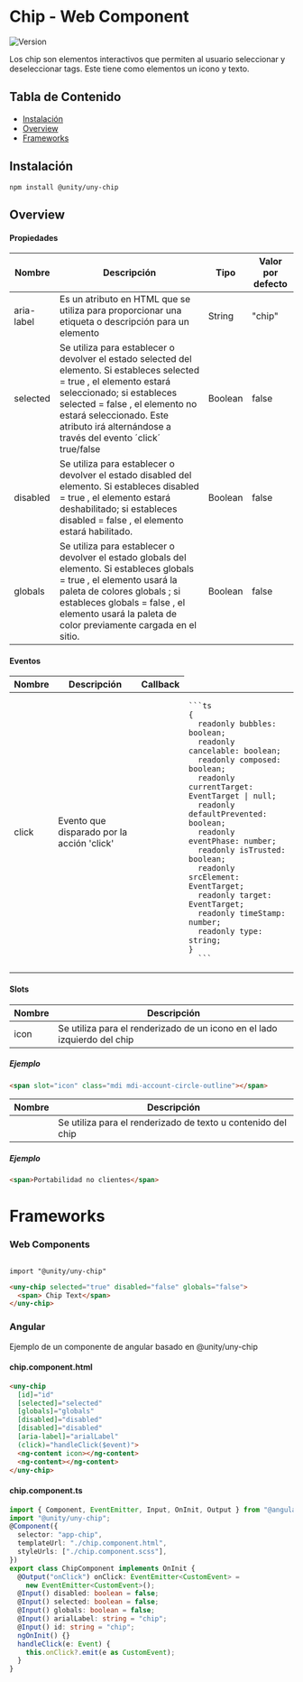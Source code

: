# Chip - Web Component

<span>
  <img
    alt="Version"
    src="https://img.shields.io/badge/version-1.0.0-blue.svg?cacheSeconds=2592000"
  />
</span>

Los chip son elementos interactivos que permiten al usuario seleccionar y deseleccionar tags. Este tiene como elementos un icono y texto.

## Tabla de Contenido

- [Instalación](#instalación)
- [Overview](#overview)
- [Frameworks](#frameworks)

## Instalación

```
npm install @unity/uny-chip
```

## Overview

#### Propiedades

<table>
  <thead class="docblock-argstable-head">
    <tr>
      <th>
        <span>Nombre</span>
      </th>
      <th>
        <span>Descripción</span>
      </th>
      <th>
        <span>Tipo</span>
      </th>
      <th>
        <span>Valor por defecto</span>
      </th>
    </tr>
  </thead>
  <tbody>
    <tr>
      <td class="css-4lbn0a">
        <span class="css-in3yi3">aria-label</span>
      </td>
      <td>
        <div class="css-1f9domv">
          <div class="css-13nzt7e">
            <span class="css-o1d7ko">
              Es un atributo en HTML que se utiliza para proporcionar una
              etiqueta o descripción para un elemento
            </span>
          </div>
        </div>
      </td>
      <td>
        <div class="css-13nzt7e">
          <span class="css-o1d7ko">String</span>
        </div>
      </td>
      <td>
        <div class="css-13nzt7e">
          <span class="css-o1d7ko">"chip"</span>
        </div>
      </td>
    </tr>
    <tr>
      <td class="css-4lbn0a">
        <span class="css-in3yi3">selected</span>
      </td>
      <td>
        <div class="css-1f9domv">
          <div class="css-13nzt7e">
            <span class="css-o1d7ko">
              Se utiliza para establecer o devolver el estado selected del
              elemento. Si estableces selected = true , el elemento estará
              seleccionado; si estableces selected = false , el elemento no
              estará seleccionado. Este atributo irá alternándose a través del
              evento ´click´ true/false
            </span>
          </div>
        </div>
      </td>
      <td>
        <div class="css-13nzt7e">
          <span class="css-o1d7ko">Boolean</span>
        </div>
      </td>
      <td>
        <div class="css-13nzt7e">
          <span class="css-o1d7ko">false</span>
        </div>
      </td>
    </tr>
    <tr>
      <td class="css-4lbn0a">
        <span class="css-in3yi3">disabled</span>
      </td>
      <td>
        <div class="css-1f9domv">
          <div class="css-13nzt7e">
            <span class="css-o1d7ko">
              Se utiliza para establecer o devolver el estado disabled del
              elemento. Si estableces disabled = true , el elemento estará
              deshabilitado; si estableces disabled = false , el elemento estará
              habilitado.
            </span>
          </div>
        </div>
      </td>
      <td>
        <div class="css-13nzt7e">
          <span class="css-o1d7ko">Boolean</span>
        </div>
      </td>
      <td>
        <div class="css-13nzt7e">
          <span class="css-o1d7ko">false</span>
        </div>
      </td>
    </tr>
    <tr>
      <td class="css-4lbn0a">
        <span class="css-in3yi3">globals</span>
      </td>
      <td>
        <div class="css-1f9domv">
          <div class="css-13nzt7e">
            <span class="css-o1d7ko">
              Se utiliza para establecer o devolver el estado globals del
              elemento. Si estableces globals = true , el elemento usará la
              paleta de colores globals ; si estableces globals = false , el
              elemento usará la paleta de color previamente cargada en el sitio.
            </span>
          </div>
        </div>
      </td>
      <td>
        <div class="css-13nzt7e">
          <span class="css-o1d7ko">Boolean</span>
        </div>
      </td>
      <td>
        <div class="css-13nzt7e">
          <span class="css-o1d7ko">false</span>
        </div>
      </td>
    </tr>
  </tbody>
</table>

#### Eventos

<table >
  <thead class="docblock-argstable-head">
    <tr>
      <th>
        <span>Nombre</span>
      </th>
      <th>
        <span>Descripción</span>
      </th>
        <th>
        <span>Callback</span>
      </th>
    </tr>
  </thead>
  <tbody>
    <tr>
      <td class="css-4lbn0a">
        <span class="css-in3yi3">click</span>
      </td>
      <td>
        <div class="css-1f9domv">
          <div class="css-13nzt7e">
            <span class="css-o1d7ko">
              Evento que disparado por la acción 'click'
            </span>
          </div>
        </div>
      </td>
   <td>
   <td>

    ```ts
    {
      readonly bubbles: boolean;
      readonly cancelable: boolean;
      readonly composed: boolean;
      readonly currentTarget: EventTarget | null;
      readonly defaultPrevented: boolean;
      readonly eventPhase: number;
      readonly isTrusted: boolean;
      readonly srcElement: EventTarget;
      readonly target: EventTarget;
      readonly timeStamp: number;
      readonly type: string;
    }
      ```

   </td>
   </td>
    </tr>

  </tbody>
</table>

#### Slots

<table style={{ width: "100%" }}>
  <thead class="docblock-argstable-head">
    <tr>
      <th>
        <span>Nombre</span>
      </th>
      <th>
        <span>Descripción</span>
      </th>
    </tr>
  </thead>
  <tbody>
    <tr>
      <td class="css-4lbn0a">
        <span class="css-in3yi3">icon</span>
      </td>
      <td>
        <div class="css-1f9domv">
          <div class="css-13nzt7e">
            <span class="css-o1d7ko">
              Se utiliza para el renderizado de un icono en el lado izquierdo
              del chip
            </span>
          </div>
        </div>
      </td>
    </tr>
  </tbody>
</table>

##### Ejemplo

```html
<span slot="icon" class="mdi mdi-account-circle-outline"></span>
```

<table style={{ width: "100%" }} >
  <thead class="docblock-argstable-head">
    <tr>
      <th>
        <span>Nombre</span>
      </th>
      <th>
        <span>Descripción</span>
      </th>
    </tr>
  </thead>
  <tbody>
    <tr>
      <td class="css-4lbn0a">
        <span class="css-in3yi3"></span>
      </td>
      <td>
        <div class="css-1f9domv">
          <div class="css-13nzt7e">
            <span class="css-o1d7ko">
             Se utiliza para el renderizado de texto u contenido del
              chip
            </span>
          </div>
        </div>
      </td>
    </tr>

  </tbody>
</table>

##### Ejemplo

```html
<span>Portabilidad no clientes</span>
```

# Frameworks

### Web Components

```

import "@unity/uny-chip"
```

```html
<uny-chip selected="true" disabled="false" globals="false">
  <span> Chip Text</span>
</uny-chip>
```

### Angular

Ejemplo de un componente de angular basado en @unity/uny-chip

#### chip.component.html

```html
<uny-chip
  [id]="id"
  [selected]="selected"
  [globals]="globals"
  [disabled]="disabled"
  [disabled]="disabled"
  [aria-label]="arialLabel"
  (click)="handleClick($event)">
  <ng-content icon></ng-content>
  <ng-content></ng-content>
</uny-chip>
```

#### chip.component.ts

```ts
import { Component, EventEmitter, Input, OnInit, Output } from "@angular/core";
import "@unity/uny-chip";
@Component({
  selector: "app-chip",
  templateUrl: "./chip.component.html",
  styleUrls: ["./chip.component.scss"],
})
export class ChipComponent implements OnInit {
  @Output("onClick") onClick: EventEmitter<CustomEvent> =
    new EventEmitter<CustomEvent>();
  @Input() disabled: boolean = false;
  @Input() selected: boolean = false;
  @Input() globals: boolean = false;
  @Input() arialLabel: string = "chip";
  @Input() id: string = "chip";
  ngOnInit() {}
  handleClick(e: Event) {
    this.onClick?.emit(e as CustomEvent);
  }
}
```

